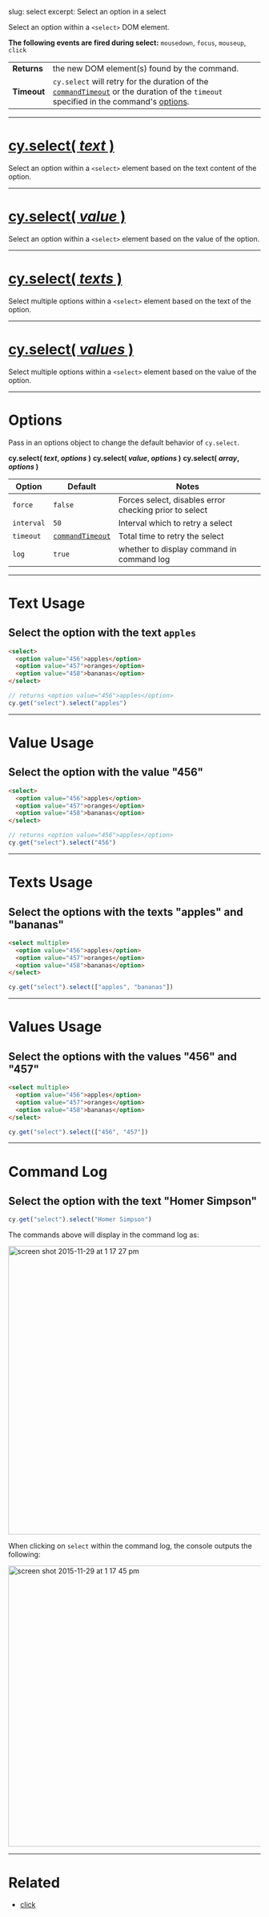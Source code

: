 slug: select
excerpt: Select an option in a select

Select an option within a `<select>` DOM element.

**The following events are fired during select:** `mousedown`, `focus`, `mouseup`, `click`

| | |
|--- | --- |
| **Returns** | the new DOM element(s) found by the command. |
| **Timeout** | `cy.select` will retry for the duration of the [`commandTimeout`](https://on.cypress.io/guides/configuration#section-timeouts) or the duration of the `timeout` specified in the command's [options](#section-options). |

***

# [cy.select( *text* )](#section-text-usage)

Select an option within a `<select>` element based on the text content of the option.

***

# [cy.select( *value* )](#section-value-usage)

Select an option within a `<select>` element based on the value of the option.

***

# [cy.select( *texts* )](#section-texts-usage)

Select multiple options within a `<select>` element based on the text of the option.

***

# [cy.select( *values* )](#section-values-usage)

Select multiple options within a `<select>` element based on the value of the option.


***

# Options

Pass in an options object to change the default behavior of `cy.select`.

**cy.select( *text*, *options* )**
**cy.select( *value*, *options* )**
**cy.select( *array*, *options* )**

Option | Default | Notes
--- | --- | ---
`force` | `false` | Forces select, disables error checking prior to select
`interval` | `50` | Interval which to retry a select
`timeout` | [`commandTimeout`](https://on.cypress.io/guides/configuration#section-timeouts) | Total time to retry the select
`log` | `true` | whether to display command in command log

***

# Text Usage

## Select the option with the text `apples`

```html
<select>
  <option value="456">apples</option>
  <option value="457">oranges</option>
  <option value="458">bananas</option>
</select>
```

```javascript
// returns <option value="456">apples</option>
cy.get("select").select("apples")
```

***

# Value Usage

## Select the option with the value "456"

```html
<select>
  <option value="456">apples</option>
  <option value="457">oranges</option>
  <option value="458">bananas</option>
</select>
```

```javascript
// returns <option value="456">apples</option>
cy.get("select").select("456")
```

***

# Texts Usage

## Select the options with the texts "apples" and "bananas"

```html
<select multiple>
  <option value="456">apples</option>
  <option value="457">oranges</option>
  <option value="458">bananas</option>
</select>
```

```javascript
cy.get("select").select(["apples", "bananas"])
```

***

# Values Usage

## Select the options with the values "456" and "457"

```html
<select multiple>
  <option value="456">apples</option>
  <option value="457">oranges</option>
  <option value="458">bananas</option>
</select>
```

```javascript
cy.get("select").select(["456", "457"])
```

***

# Command Log

## Select the option with the text "Homer Simpson"

```javascript
cy.get("select").select("Homer Simpson")
```

The commands above will display in the command log as:

<img width="575" alt="screen shot 2015-11-29 at 1 17 27 pm" src="https://cloud.githubusercontent.com/assets/1271364/11459044/a2fd8fca-969b-11e5-8d23-3a118b82b5de.png">

When clicking on `select` within the command log, the console outputs the following:

<img width="560" alt="screen shot 2015-11-29 at 1 17 45 pm" src="https://cloud.githubusercontent.com/assets/1271364/11459045/a6b3bde2-969b-11e5-9357-272ea9684987.png">

***

# Related

- [click](https://on.cypress.io/api/click)